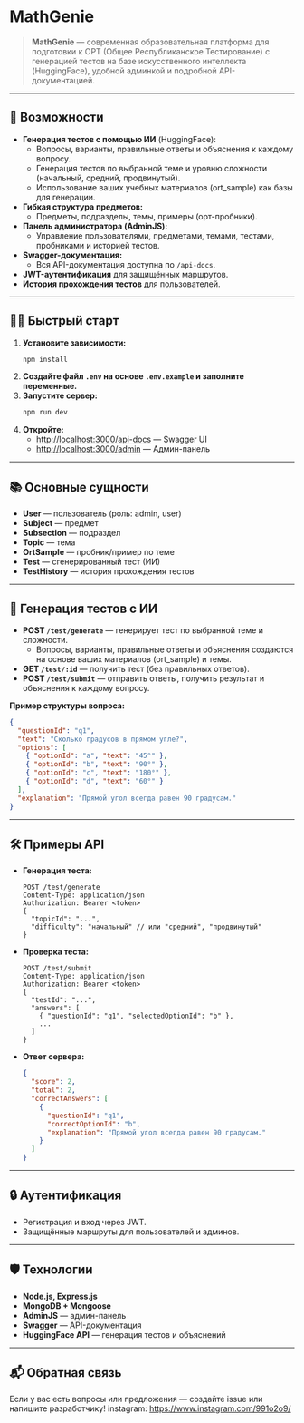 # MathGenie

> **MathGenie** — современная образовательная платформа для подготовки к ОРТ (Общее Республиканское Тестирование) с генерацией тестов на базе искусственного интеллекта (HuggingFace), удобной админкой и подробной API-документацией.

---

## 🚀 Возможности

- **Генерация тестов с помощью ИИ** (HuggingFace):
  - Вопросы, варианты, правильные ответы и объяснения к каждому вопросу.
  - Генерация тестов по выбранной теме и уровню сложности (начальный, средний, продвинутый).
  - Использование ваших учебных материалов (ort_sample) как базы для генерации.
- **Гибкая структура предметов:**
  - Предметы, подразделы, темы, примеры (орт-пробники).
- **Панель администратора (AdminJS):**
  - Управление пользователями, предметами, темами, тестами, пробниками и историей тестов.
- **Swagger-документация:**
  - Вся API-документация доступна по `/api-docs`.
- **JWT-аутентификация** для защищённых маршрутов.
- **История прохождения тестов** для пользователей.

---

## 🧑‍💻 Быстрый старт

1. **Установите зависимости:**
   ```bash
   npm install
   ```
2. **Создайте файл `.env` на основе `.env.example` и заполните переменные.**
3. **Запустите сервер:**
   ```bash
   npm run dev
   ```
4. **Откройте:**
   - [http://localhost:3000/api-docs](http://localhost:3000/api-docs) — Swagger UI
   - [http://localhost:3000/admin](http://localhost:3000/admin) — Админ-панель

---

## 📚 Основные сущности

- **User** — пользователь (роль: admin, user)
- **Subject** — предмет
- **Subsection** — подраздел
- **Topic** — тема
- **OrtSample** — пробник/пример по теме
- **Test** — сгенерированный тест (ИИ)
- **TestHistory** — история прохождения тестов

---

## 🤖 Генерация тестов с ИИ

- **POST `/test/generate`** — генерирует тест по выбранной теме и сложности.
  - Вопросы, варианты, правильные ответы и объяснения создаются на основе ваших материалов (ort_sample) и темы.
- **GET `/test/:id`** — получить тест (без правильных ответов).
- **POST `/test/submit`** — отправить ответы, получить результат и объяснения к каждому вопросу.

**Пример структуры вопроса:**

```json
{
  "questionId": "q1",
  "text": "Сколько градусов в прямом угле?",
  "options": [
    { "optionId": "a", "text": "45°" },
    { "optionId": "b", "text": "90°" },
    { "optionId": "c", "text": "180°" },
    { "optionId": "d", "text": "60°" }
  ],
  "explanation": "Прямой угол всегда равен 90 градусам."
}
```

---

## 🛠️ Примеры API

- **Генерация теста:**
  ```http
  POST /test/generate
  Content-Type: application/json
  Authorization: Bearer <token>
  {
    "topicId": "...",
    "difficulty": "начальный" // или "средний", "продвинутый"
  }
  ```
- **Проверка теста:**
  ```http
  POST /test/submit
  Content-Type: application/json
  Authorization: Bearer <token>
  {
    "testId": "...",
    "answers": [
      { "questionId": "q1", "selectedOptionId": "b" },
      ...
    ]
  }
  ```
- **Ответ сервера:**
  ```json
  {
    "score": 2,
    "total": 2,
    "correctAnswers": [
      {
        "questionId": "q1",
        "correctOptionId": "b",
        "explanation": "Прямой угол всегда равен 90 градусам."
      }
    ]
  }
  ```

---

## 🔒 Аутентификация

- Регистрация и вход через JWT.
- Защищённые маршруты для пользователей и админов.

---

## 🛡️ Технологии

- **Node.js, Express.js**
- **MongoDB + Mongoose**
- **AdminJS** — админ-панель
- **Swagger** — API-документация
- **HuggingFace API** — генерация тестов и объяснений

---

## 📬 Обратная связь

Если у вас есть вопросы или предложения — создайте issue или напишите разработчику!
instagram: https://www.instagram.com/991o2o9/
